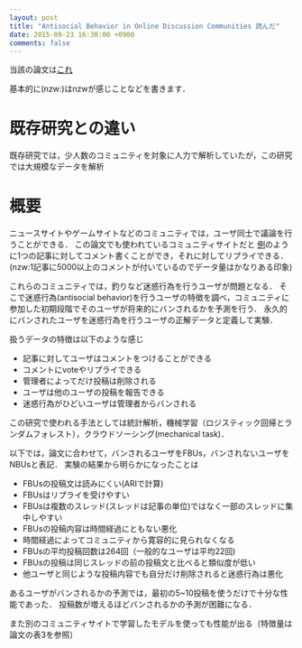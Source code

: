 ```yaml
---
layout: post
title: "Antisocial Behavior in Online Discussion Communities 読んだ"
date: 2015-09-23 16:30:00 +0900
comments: false
---
```


当該の論文は[これ](http://cs.stanford.edu/people/jure/pubs/trolls-icwsm15.pdf "論文リンク")

基本的に(nzw:)はnzwが感じことなどを書きます．

# 既存研究との違い
既存研究では，少人数のコミュニティを対象に人力で解析していたが，この研究では大規模なデータを解析


# 概要
ニュースサイトやゲームサイトなどのコミュニティでは，ユーザ同士で議論を行うことができる．
この論文でも使われているコミュニティサイトだと [例](http://www.breitbart.com/big-government/2015/09/22/reza-aslan-gop-party-xenophobia-anti-muslim-bashing/ "breitbart")のように1つの記事に対してコメント書くことができ，それに対してリプライできる．
(nzw:1記事に5000以上のコメントが付いているのでデータ量はかなりある印象)

これらのコミュニティでは，釣りなど迷惑行為を行うユーザが問題となる．
そこで迷惑行為(antisocial behavior)を行うユーザの特徴を調べ，コミュニティに参加した初期段階でそのユーザが将来的にバンされるかを予測を行う．
永久的にバンされたユーザを迷惑行為を行うユーザの正解データと定義して実験．

扱うデータの特徴は以下のような感じ

- 記事に対してユーザはコメントをつけることができる
- コメントにvoteやリプライできる
- 管理者によってだけ投稿は削除される
- ユーザは他のユーザの投稿を報告できる
- 迷惑行為がひどいユーザは管理者からバンされる 

この研究で使われる手法としては統計解析，機械学習（ロジスティック回帰とランダムフォレスト），クラウドソーシング(mechanical task)．


以下では，論文に合わせて，バンされるユーザをFBUs，バンされないユーザをNBUsと表記．
実験の結果から明らかになったことは

- FBUsの投稿文は読みにくい(ARIで計算)
- FBUsはリプライを受けやすい
- FBUsは複数のスレッド(スレッドは記事の単位)ではなく一部のスレッドに集中しやすい
- FBUsの投稿内容は時間経過にともない悪化
- 時間経過によってコミュニティから寛容的に見られなくなる
- FBUsの平均投稿回数は264回（一般的なユーザは平均22回)
- FBUsの投稿は同じスレッドの前の投稿文と比べると類似度が低い
- 他ユーザと同じような投稿内容でも自分だけ削除されると迷惑行為は悪化

あるユーザがバンされるかの予測では，最初の5~10投稿を使うだけで十分な性能であった．
投稿数が増えるほどバンされるかの予測が困難になる．

また別のコミュニティサイトで学習したモデルを使っても性能が出る（特徴量は論文の表3を参照）

